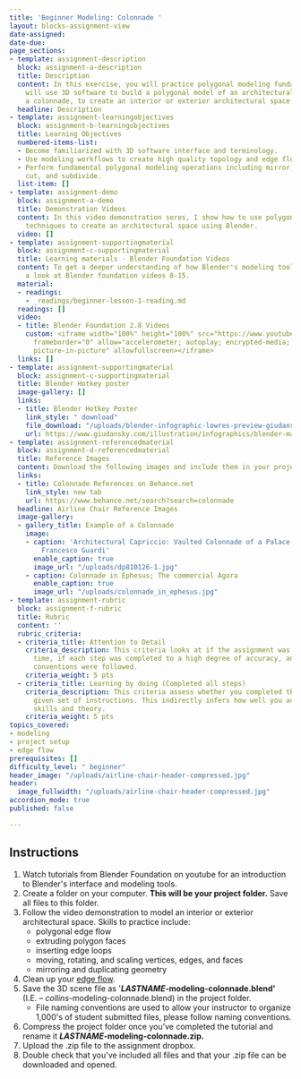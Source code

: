 ```yaml
---
title: 'Beginner Modeling: Colonnade '
layout: blocks-assignment-view
date-assigned: 
date-due: 
page_sections:
- template: assignment-description
  block: assignment-a-description
  title: Description
  content: In this exercise, you will practice polygonal modeling fundamentals and
    will use 3D software to build a polygonal model of an architectural feature, called
    a colonnade, to create an interior or exterior architectural space.
  headline: Description
- template: assignment-learningobjectives
  block: assignment-b-learningobjectives
  title: Learning Objectives
  numbered-items-list:
  - Become familiarized with 3D software interface and terminology.
  - Use modeling workflows to create high quality topology and edge flow.
  - Perform fundamental polygonal modeling operations including mirror, extrude, loop
    cut, and subdivide.
  list-item: []
- template: assignment-demo
  block: assignment-a-demo
  title: Demonstration Videos
  content: In this video demonstration seres, I show how to use polygonal modeling
    techniques to create an architectural space using Blender.
  video: []
- template: assignment-supportingmaterial
  block: assignment-c-supportingmaterial
  title: Learning materials - Blender Foundation Videos
  content: To get a deeper understanding of how Blender's modeling tools work, have
    a look at Blender foundation videos 8-15.
  material:
  - readings:
    - _readings/beginner-lesson-1-reading.md
  readings: []
  video:
  - title: Blender Foundation 2.8 Videos
    custom: <iframe width="100%" height="100%" src="https://www.youtube-nocookie.com/embed/videoseries?list=PLa1F2ddGya_-UvuAqHAksYnB0qL9yWDO6"
      frameborder="0" allow="accelerometer; autoplay; encrypted-media; gyroscope;
      picture-in-picture" allowfullscreen></iframe>
  links: []
- template: assignment-supportingmaterial
  block: assignment-c-supportingmaterial
  title: Blender Hotkey poster
  image-gallery: []
  links:
  - title: Blender Hotkey Poster
    link_style: " download"
    file_download: "/uploads/blender-infographic-lowres-preview-giudansky.jpg"
    url: https://www.giudansky.com/illustration/infographics/blender-map
- template: assignment-referencedmaterial
  block: assignment-d-referencedmaterial
  title: Reference Images
  content: Download the following images and include them in your project folder.
  links:
  - title: Colonnade References on Behance.net
    link_style: new tab
    url: https://www.behance.net/search?search=colonnade
  headline: Airline Chair Reference Images
  image-gallery:
  - gallery_title: Example of a Colonnade
    image:
    - caption: 'Architectural Capriccio: Vaulted Colonnade of a Palace (1712–93) by
        Francesco Guardi'
      enable_caption: true
      image_url: "/uploads/dp810126-1.jpg"
    - caption: Colonnade in Ephesus; The commercial Agora
      enable_caption: true
      image_url: "/uploads/colonnade_in_ephesus.jpg"
- template: assignment-rubric
  block: assignment-f-rubric
  title: Rubric
  content: ''
  rubric_criteria:
  - criteria_title: Attention to Detail
    criteria_description: This criteria looks at if the assignment was submitted on
      time, if each step was completed to a high degree of accuracy, and if file naming
      conventions were followed.
    criteria_weight: 5 pts
  - criteria_title: Learning by doing (Completed all steps)
    criteria_description: This criteria assess whether you completed the assignment's
      given set of instructions. This indirectly infers how well you acquired foundational
      skills and theory.
    criteria_weight: 5 pts
topics_covered:
- modeling
- project setup
- edge flow
prerequisites: []
difficulty_level: " beginner"
header_image: "/uploads/airline-chair-header-compressed.jpg"
header:
  image_fullwidth: "/uploads/airline-chair-header-compressed.jpg"
accordion_mode: true
published: false

---
```

## Instructions

1. Watch tutorials from Blender Foundation on youtube for an introduction to Blender's interface and modeling tools.
2. Create a folder on your computer. **This will be your project folder.** Save all files to this folder.
3. Follow the video demonstration to model an interior or exterior architectural space. Skills to practice include:
   * polygonal edge flow
   * extruding polygon faces
   * inserting edge loops
   * moving, rotating, and scaling vertices, edges, and faces
   * mirroring and duplicating geometry
4. Clean up your [edge flow](https://www.youtube.com/watch?v=Lip59doQQRk).
5. Save the 3D scene file as '**_LASTNAME_-modeling-colonnade.blend'** (I.E. – _collins_-modeling-colonnade.blend) in the project folder.
   * File naming conventions are used to allow your instructor to organize 1,000's of student submitted files, please follow naming conventions.
6. Compress the project folder once you’ve completed the tutorial and rename it **_LASTNAME_-modeling-colonnade.zip.**
7. Upload the .zip file to the assignment dropbox.
8. Double check that you've included all files and that your .zip file can be downloaded and opened.